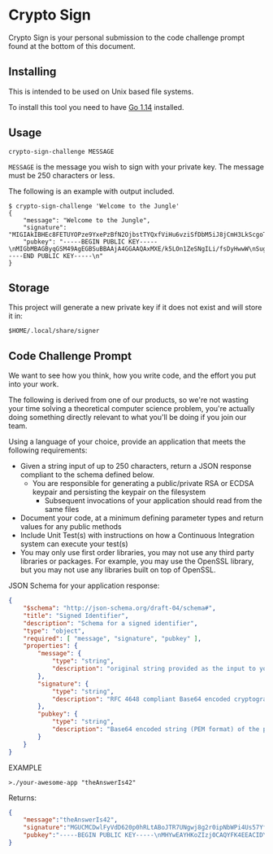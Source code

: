 Crypto Sign
===========

Crypto Sign is your personal submission to the code challenge prompt found at the
bottom of this document.

Installing
----------

This is intended to be used on Unix based file systems.

To install this tool you need to have [Go 1.14][go] installed.

[go]: https://golang.org/

Usage
-----

    crypto-sign-challenge MESSAGE

`MESSAGE` is the message you wish to sign with your private key.  The message
must be 250 characters or less.

The following is an example with output included.

```
$ crypto-sign-challenge 'Welcome to the Jungle'
{
    "message": "Welcome to the Jungle",
    "signature": "MIGIAkIBHEc8FETUYOPze9YxePzBfN2OjbstTYQxfViHu6vziSfDbM5iJ8jCmH3LkScgoTNCRBAMBY407jDC/fYq88iN22cCQgCmytbObfzxtHWHpcYFvOb3PHHDKlv+rtAZJ/+AdxBvihjY/xRDi1PH8GhyEgzW7xzJ1KF7BhqmeMwH9pXUCx6JiA==",
    "pubkey": "-----BEGIN PUBLIC KEY-----\nMIGbMBAGByqGSM49AgEGBSuBBAAjA4GGAAQAxMXE/k5LOn1ZeSNgILi/fsDyHwwW\nSugmEndN786laNFUJ0Ulzit1FumnY71Op7Gwuqrv+YoqrEwpHtpnV8mLgvEBr9sX\ncNatfZzPtjOLpHzkVfLSCX94E7uNUZx13eigwugCsR87rn94CLRU3GDbLnLO6W4f\n12FkAhynQpvqaWNKpn8=\n-----END PUBLIC KEY-----\n"
}
```

Storage
-------

This project will generate a new private key if it does not exist and will store
it in:

    $HOME/.local/share/signer

Code Challenge Prompt
---------------------

We want to see how you think, how you write code, and the effort you put into
your work.

The following is derived from one of our products, so we're not wasting your
time solving a theoretical computer science problem, you're actually doing
something directly relevant to what you'll be doing if you join our team.

Using a language of your choice, provide an application that meets the following
requirements:

  - Given a string input of up to 250 characters, return a JSON response
    compliant to the schema defined below.
    - You are responsible for generating a public/private RSA or ECDSA keypair
      and persisting the keypair on the filesystem
      - Subsequent invocations of your application should read from the same
        files
  - Document your code, at a minimum defining parameter types and return values
    for any public methods
  - Include Unit Test(s) with instructions on how a Continuous Integration
    system can execute your test(s)
  - You may only use first order libraries, you may not use any third party
    libraries or packages.  For example, you may use the OpenSSL library, but
    you may not use any libraries built on top of OpenSSL.

JSON Schema for your application response:

```json
{
    "$schema": "http://json-schema.org/draft-04/schema#",
    "title": "Signed Identifier",
    "description": "Schema for a signed identifier",
    "type": "object",
    "required": [ "message", "signature", "pubkey" ],
    "properties": {
        "message": {
            "type": "string",
            "description": "original string provided as the input to your app"
        },
        "signature": {
            "type": "string",
            "description": "RFC 4648 compliant Base64 encoded cryptographic signature of the input, calculated using the private key and the SHA256 digest of the input"
        },
        "pubkey": {
            "type": "string",
            "description": "Base64 encoded string (PEM format) of the public key generated from the private key used to create the digital signature"
        }
    }
}
```


EXAMPLE

```
>./your-awesome-app "theAnswerIs42"
```

Returns:

```json
{
    "message":"theAnswerIs42",
    "signature":"MGUCMCDwlFyVdD620p0hRLtABoJTR7UNgwj8g2r0ipNbWPi4Us57YfxtSQJ3dAkHslyBbwIxAKorQmpWl9QdlBUtACcZm4kEXfL37lJ+gZ/hANcTyuiTgmwcEC0FvEXY35u2bKFwhA==",
    "pubkey":"-----BEGIN PUBLIC KEY-----\nMHYwEAYHKoZIzj0CAQYFK4EEACIDYgAEI5/0zKsIzou9hL3ZdjkvBeVZFKpDwxTb\nfiDVjHpJdu3+qOuaKYgsLLiO9TFfupMYHLa20IqgbJSIv/wjxANH68aewV1q2Wn6\nvLA3yg2mOTa/OHAZEiEf7bVEbnAov+6D\n-----END PUBLIC KEY-----\n"
}
```

